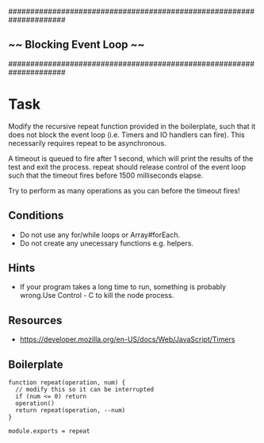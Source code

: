 #####################################################################
##                   ~~  Blocking Event Loop  ~~                   ##
#####################################################################


# Task

Modify the recursive repeat function provided in the boilerplate, such that it does not block the event loop (i.e. Timers and IO handlers can fire).  This necessarily requires repeat to be asynchronous.

A timeout is queued to fire after 1 second, which will print the results of the test and exit the process. repeat should release control of the event loop such that the
timeout fires before 1500 milliseconds elapse.

Try to perform as many operations as you can before the timeout fires!

## Conditions

* Do not use any for/while loops or Array#forEach.
* Do not create any unecessary functions e.g. helpers.

## Hints

* If your program takes a long time to run, something is probably wrong.Use Control - C to kill the node process.

## Resources

* https://developer.mozilla.org/en-US/docs/Web/JavaScript/Timers

## Boilerplate
```
function repeat(operation, num) {
  // modify this so it can be interrupted
  if (num <= 0) return
  operation()
  return repeat(operation, --num)
}

module.exports = repeat

```
